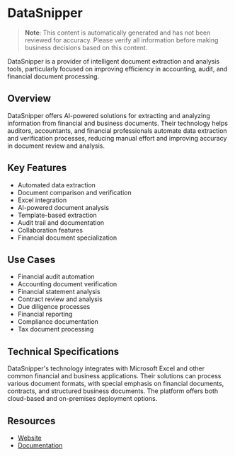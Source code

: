# DataSnipper

> **Note**: This content is automatically generated and has not been reviewed for accuracy. Please verify all information before making business decisions based on this content.

DataSnipper is a provider of intelligent document extraction and analysis tools, particularly focused on improving efficiency in accounting, audit, and financial document processing.

## Overview

DataSnipper offers AI-powered solutions for extracting and analyzing information from financial and business documents. Their technology helps auditors, accountants, and financial professionals automate data extraction and verification processes, reducing manual effort and improving accuracy in document review and analysis.

## Key Features

- Automated data extraction
- Document comparison and verification
- Excel integration
- AI-powered document analysis
- Template-based extraction
- Audit trail and documentation
- Collaboration features
- Financial document specialization

## Use Cases

- Financial audit automation
- Accounting document verification
- Financial statement analysis
- Contract review and analysis
- Due diligence processes
- Financial reporting
- Compliance documentation
- Tax document processing

## Technical Specifications

DataSnipper's technology integrates with Microsoft Excel and other common financial and business applications. Their solutions can process various document formats, with special emphasis on financial documents, contracts, and structured business documents. The platform offers both cloud-based and on-premises deployment options.

## Resources

- [Website](https://www.datasnipper.com)
- [Documentation](https://www.datasnipper.com/resources)

